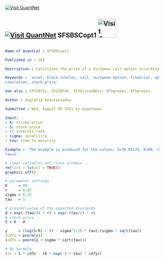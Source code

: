 
[<img src="https://github.com/QuantLet/Styleguide-and-Validation-procedure/blob/master/pictures/banner.png" alt="Visit QuantNet">](http://quantlet.de/index.php?p=info)

## [<img src="https://github.com/QuantLet/Styleguide-and-Validation-procedure/blob/master/pictures/qloqo.png" alt="Visit QuantNet">](http://quantlet.de/) **SFSBSCopt1** [<img src="https://github.com/QuantLet/Styleguide-and-Validation-procedure/blob/master/pictures/QN2.png" width="60" alt="Visit QuantNet 2.0">](http://quantlet.de/d3/ia)

```yaml

Name of QuantLet : SFSBSCopt1

Published in : SFS

Description : Calculates the price of a European call option according to Black Scholes.

Keywords : 'asset, black-scholes, call, european-option, financial, option, option-price, price,
simulation, stock-price'

See also : SFSIBTbc, SFSIBTdk, SFSbitreeNDiv, SFSgreeks, SFSgreeks

Author : Zografia Anastasiadou

Submitted : Wed, August 05 2015 by quantomas

Input: 
- K: strike price
- S: stock price
- r: interest rate
- sigma: volatility
- tau: time to maturity

Example : 'The example is produced for the values: S=78.05174, K=80, r=0.07, sigma = 0.25 and
tau=1.'

```


```r
# clear variables and close windows
rm(list = ls(all = TRUE))
graphics.off()

# parameter settings
K     = 80
r     = 0.07
sigma = 0.25
tau   = 1

# present value of the expected dividends
d = exp(-(tau/4) * r) + exp(-(tau/2) * r)
# stock price
S = K - d

y     = (log(S/K) + (r - sigma^2/2) * tau)/(sigma * sqrt(tau))
(cdfy = pnorm(y))
(cdfn = pnorm(y + sigma * sqrt(tau)))

# BS formula
(cs = S * cdfn - (K * exp(-r * tau) * cdfy))
```
